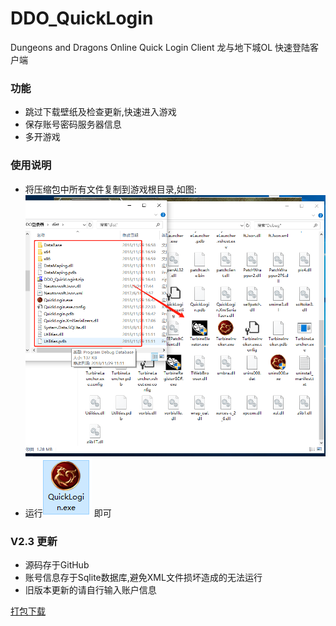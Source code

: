 ﻿# DDO_QuickLogin
Dungeons and Dragons Online Quick Login Client
龙与地下城OL 快速登陆客户端

### 功能
+ 跳过下载壁纸及检查更新,快速进入游戏
+ 保存账号密码服务器信息
+ 多开游戏

### 使用说明
+ 将压缩包中所有文件复制到游戏根目录,如图:![img](https://raw.githubusercontent.com/dl1109783/DDO_QuickLogin/master/DOC/1.png)
+ 运行![img](https://raw.githubusercontent.com/dl1109783/DDO_QuickLogin/master/DOC/3.png) 即可

### V2.3 更新
+ 源码存于GitHub
+ 账号信息存于Sqlite数据库,避免XML文件损坏造成的无法运行
+ 旧版本更新的请自行输入账户信息


[打包下载](https://github.com/dl1109783/DDO_QuickLogin/raw/master/dist/DDO_QuickLogint.zip)